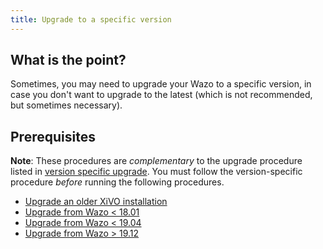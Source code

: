 ```yaml
---
title: Upgrade to a specific version
---
```


## What is the point?

Sometimes, you may need to upgrade your Wazo to a specific version, in case you don't want to
upgrade to the latest (which is not recommended, but sometimes necessary).

## Prerequisites

**Note**: These procedures are _complementary_ to the upgrade procedure listed in
[version specific upgrade](/uc-doc/upgrade/introduction#version-specific-upgrade). You must follow
the version-specific procedure _before_ running the following procedures.

- [Upgrade an older XiVO installation](/uc-doc/upgrade/upgrade_specific_version/archives-from-xivo)
- [Upgrade from Wazo \< 18.01](/uc-doc/upgrade/upgrade_specific_version/archives-from-wazo-jessie)
- [Upgrade from Wazo \< 19.04](/uc-doc/upgrade/upgrade_specific_version/archives-from-wazo-stretch)
- [Upgrade from Wazo \> 19.12](/uc-doc/upgrade/upgrade_specific_version/archives-from-wazo-buster)

